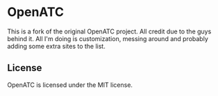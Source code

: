 # OpenATC

This is a fork of the original OpenATC project. All credit due to the guys behind it.
All I'm doing is customization, messing around and probably adding some extra sites to the list.

License
----

OpenATC is licensed under the MIT license.
